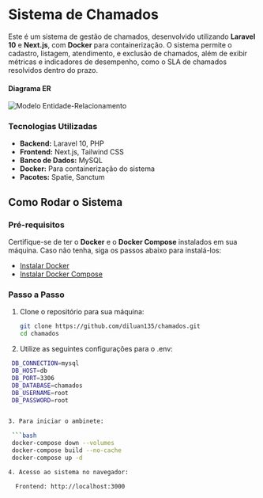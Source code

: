 # Sistema de Chamados

Este é um sistema de gestão de chamados, desenvolvido utilizando **Laravel 10** e **Next.js**, com **Docker** para containerização. O sistema permite o cadastro, listagem, atendimento, e exclusão de chamados, além de exibir métricas e indicadores de desempenho, como o SLA de chamados resolvidos dentro do prazo.

#### Diagrama ER

![Modelo Entidade-Relacionamento](https://i.imgur.com/0NkDrJd.png)

### Tecnologias Utilizadas

- **Backend:** Laravel 10, PHP
- **Frontend:** Next.js, Tailwind CSS
- **Banco de Dados:** MySQL
- **Docker:** Para containerização do sistema
- **Pacotes:** Spatie, Sanctum

## Como Rodar o Sistema

### Pré-requisitos

Certifique-se de ter o **Docker** e o **Docker Compose** instalados em sua máquina. Caso não tenha, siga os passos abaixo para instalá-los:

- [Instalar Docker](https://docs.docker.com/get-docker/)
- [Instalar Docker Compose](https://docs.docker.com/compose/install/)

### Passo a Passo

1. Clone o repositório para sua máquina:
   ```bash
   git clone https://github.com/diluan135/chamados.git
   cd chamados

2. Utilize as seguintes configurações para o .env:

  ```bash
   DB_CONNECTION=mysql
   DB_HOST=db
   DB_PORT=3306
   DB_DATABASE=chamados
   DB_USERNAME=root
   DB_PASSWORD=root


3. Para iniciar o ambinete:

   ```bash
   docker-compose down --volumes
   docker-compose build --no-cache
   docker-compose up -d

4. Acesso ao sistema no navegador:

    Frontend: http://localhost:3000
